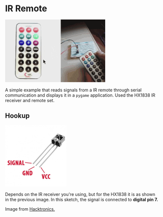 # IR Remote

![](ir_remote.gif)

A simple example that reads signals from a IR remote through serial communication and displays it in a `pygame` application. Used the HX1838 IR receiver and remote set.

## Hookup

![](hx1838.png)

Depends on the IR receiver you're using, but for the HX1838 it is as shown in the previous image. In this sketch, the signal is connected to **digital pin 7.**

Image from [Hacktronics.](https://hacktronics.co.in/through-hole-led/vs1838b-hx1838-infrared-receiver-with-shield)
